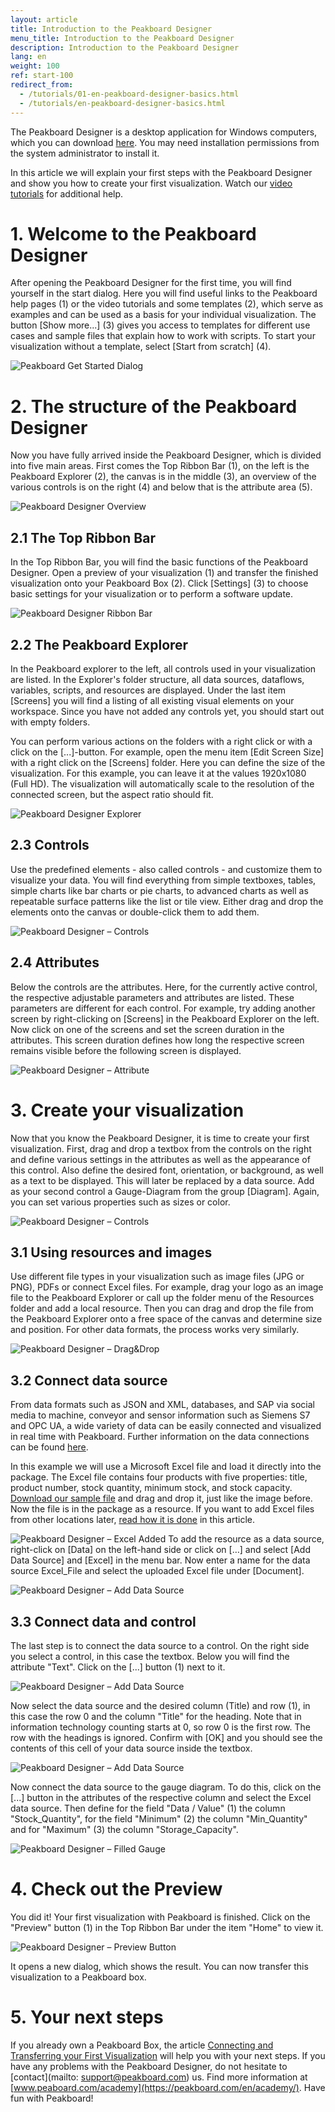 ```yaml
---
layout: article
title: Introduction to the Peakboard Designer  
menu_title: Introduction to the Peakboard Designer  
description: Introduction to the Peakboard Designer  
lang: en
weight: 100
ref: start-100
redirect_from:
  - /tutorials/01-en-peakboard-designer-basics.html
  - /tutorials/en-peakboard-designer-basics.html
---
```


The Peakboard Designer is a desktop application for Windows computers, which you can download [here](https://peakboard.com/en/peakboard-designer/?utm_source=HelpCenter&utm_medium=Link&utm_campaign=GetStarted_Article). 
You may need installation permissions from the system administrator to install it. 

In this article we will explain your first steps with the Peakboard Designer and show you how to create your first visualization. 
Watch our [video tutorials](https://help.peakboard.com/tutorials/en-video-overview.html) for additional help. 

# 1. Welcome to the Peakboard Designer

After opening the Peakboard Designer for the first time, you will find yourself in the start dialog. 
Here you will find useful links to the Peakboard help pages (1) or the video tutorials and some templates (2), which serve as examples and can be used as a basis for your individual visualization. 
The button [Show more...] (3) gives you access to templates for different use cases and sample files that explain how to work with scripts. 
To start your visualization without a template, select [Start from scratch] (4). 

![Peakboard Get Started Dialog](/assets/images/Tutorial/Get_Started/Peakboard_Get_Started_EN_01.png)

# 2. The structure of the Peakboard Designer

Now you have fully arrived inside the Peakboard Designer, which is divided into five main areas. 
First comes the Top Ribbon Bar (1), on the left is the Peakboard Explorer (2), the canvas is in the middle (3), an overview of the various controls is on the right (4) and below that is the attribute area (5).

![Peakboard Designer Overview](/assets/images/Tutorial/Get_Started/Peakboard_Get_Started_EN_02.png)

## 2.1 The Top Ribbon Bar

In the Top Ribbon Bar, you will find the basic functions of the Peakboard Designer. 
Open a preview of your visualization (1) and transfer the finished visualization onto your Peakboard Box (2). 
Click [Settings] (3) to choose basic settings for your visualization or to perform a software update. 

![Peakboard Designer Ribbon Bar](/assets/images/Tutorial/Get_Started/Peakboard_Get_Started_EN_03.png)

## 2.2 The Peakboard Explorer

In the Peakboard explorer to the left, all controls used in your visualization are listed. 
In the Explorer's folder structure, all data sources, dataflows, variables, scripts, and resources are displayed. 
Under the last item [Screens] you will find a listing of all existing visual elements on your workspace.
Since you have not added any controls yet, you should start out with empty folders. 

You can perform various actions on the folders with a right click or with a click on the [...]-button. 
For example, open the menu item [Edit Screen Size] with a right click on the [Screens] folder. 
Here you can define the size of the visualization. 
For this example, you can leave it at the values 1920x1080 (Full HD). 
The visualization will automatically scale to the resolution of the connected screen, but the aspect ratio should fit. 

![Peakboard Designer Explorer](/assets/images/Tutorial/Get_Started/Peakboard_Get_Started_EN_04.png)

## 2.3 Controls

Use the predefined elements - also called controls - and customize them to visualize your data. 
You will find everything from simple textboxes, tables, simple charts like bar charts or pie charts, to advanced charts as well as repeatable surface patterns like the list or tile view. 
Either drag and drop the elements onto the canvas or double-click them to add them. 

![Peakboard Designer – Controls](/assets/images/Tutorial/Get_Started/Peakboard_Get_Started_EN_05.gif)

## 2.4 Attributes

Below the controls are the attributes. 
Here, for the currently active control, the respective adjustable parameters and attributes are listed.
These parameters are different for each control.
For example, try adding another screen by right-clicking on [Screens] in the Peakboard Explorer on the left. 
Now click on one of the screens and set the screen duration in the attributes. 
This screen duration defines how long the respective screen remains visible before the following screen is displayed. 

![Peakboard Designer – Attribute](/assets/images/Tutorial/Get_Started/Peakboard_Get_Started_EN_06.png)

# 3. Create your visualization

Now that you know the Peakboard Designer, it is time to create your first visualization. 
First, drag and drop a textbox from the controls on the right and define various settings in the attributes as well as the appearance of this control. 
Also define the desired font, orientation, or background, as well as a text to be displayed. 
This will later be replaced by a data source. 
Add as your second control a Gauge-Diagram from the group [Diagram]. 
Again, you can set various properties such as sizes or color. 

![Peakboard Designer – Controls](/assets/images/Tutorial/Get_Started/Peakboard_Get_Started_EN_05b.gif)

## 3.1 Using resources and images

Use different file types in your visualization such as image files (JPG or PNG), PDFs or connect Excel files.
For example, drag your logo as an image file to the Peakboard Explorer or call up the folder menu of the Resources folder and add a local resource. 
Then you can drag and drop the file from the Peakboard Explorer onto a free space of the canvas and determine size and position. 
For other data formats, the process works very similarly. 

![Peakboard Designer – Drag&Drop](/assets/images/Tutorial/Get_Started/Peakboard_Get_Started_EN_07.gif)

## 3.2 Connect data source

From data formats such as JSON and XML, databases, and SAP via social media to machine, conveyor and sensor information such as Siemens S7 and OPC UA, a wide variety of data can be easily connected and visualized in real time with Peakboard. 
Further information on the data connections can be found [here](https://peakboard.com/en/data-connections/).

In this example we will use a Microsoft Excel file and load it directly into the package. 
The Excel file contains four products with five properties: title, product number, stock quantity, minimum stock, and stock capacity.
[Download our sample file](/assets/files/examples/Peakboard_Example_Date.xlsx) and drag and drop it, just like the image before. 
Now the file is in the package as a resource. 
If you want to add Excel files from other locations later, [read how it is done](/data_sources/Excel/en-excel.html) in this article. 

![Peakboard Designer – Excel Added](/assets/images/Tutorial/Get_Started/Peakboard_Get_Started_EN_08.png)
To add the resource as a data source, right-click on [Data] on the left-hand side or click on […] and select [Add Data Source] and [Excel] in the menu bar. 
Now enter a name for the data source Excel_File and select the uploaded Excel file under [Document]. 

![Peakboard Designer – Add Data Source](/assets/images/Tutorial/Get_Started/Peakboard_Get_Started_EN_09.gif)

## 3.3 Connect data and control

The last step is to connect the data source to a control. On the right side you select a control, in this case the textbox. Below you will find the attribute "Text". Click on the [...] button (1) next to it. 

![Peakboard Designer – Add Data Source](/assets/images/Tutorial/Get_Started/Peakboard_Get_Started_EN_10.png)

Now select the data source and the desired column (Title) and row (1), in this case the row 0 and the column "Title" for the heading. 
Note that in information technology counting starts at 0, so row 0 is the first row. 
The row with the headings is ignored. 
Confirm with [OK] and you should see the contents of this cell of your data source inside the textbox. 

![Peakboard Designer – Add Data Source](/assets/images/Tutorial/Get_Started/Peakboard_Get_Started_EN_11.png)

Now connect the data source to the gauge diagram. 
To do this, click on the [...] button in the attributes of the respective column and select the Excel data source. 
Then define for the field "Data / Value" (1) the column "Stock_Quantity", for the field "Minimum" (2) the column "Min_Quantity" and for "Maximum" (3) the column "Storage_Capacity". 

![Peakboard Designer – Filled Gauge](/assets/images/Tutorial/Get_Started/Peakboard_Get_Started_EN_12.png)

# 4. Check out the Preview

You did it! Your first visualization with Peakboard is finished. 
Click on the "Preview" button (1) in the Top Ribbon Bar under the item "Home" to view it.  

![Peakboard Designer – Preview Button](/assets/images/Tutorial/Get_Started/Peakboard_Get_Started_EN_13.png)

It opens a new dialog, which shows the result. You can now transfer this visualization to a Peakboard box.

# 5. Your next steps

If you already own a Peakboard Box, the article [Connecting and Transferring your First Visualization](https://help.peakboard.com/get_started/en-peakboard-connecting.html) will help you with your next steps.
If you have any problems with the Peakboard Designer, do not hesitate to [contact](mailto: support@peakboard.com) us. 
Find more information at [www.peaboard.com/academy](https://peakboard.com/en/academy/).
Have fun with Peakboard!